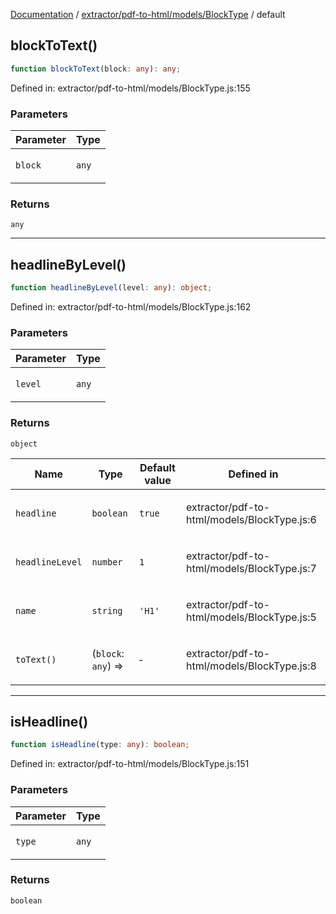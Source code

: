 [Documentation](../../../../../modules.md) / [extractor/pdf-to-html/models/BlockType](../index.md) / default

## blockToText()

```ts
function blockToText(block: any): any;
```

Defined in: extractor/pdf-to-html/models/BlockType.js:155

### Parameters

<table>
<thead>
<tr>
<th>Parameter</th>
<th>Type</th>
</tr>
</thead>
<tbody>
<tr>
<td>

`block`

</td>
<td>

`any`

</td>
</tr>
</tbody>
</table>

### Returns

`any`

***

## headlineByLevel()

```ts
function headlineByLevel(level: any): object;
```

Defined in: extractor/pdf-to-html/models/BlockType.js:162

### Parameters

<table>
<thead>
<tr>
<th>Parameter</th>
<th>Type</th>
</tr>
</thead>
<tbody>
<tr>
<td>

`level`

</td>
<td>

`any`

</td>
</tr>
</tbody>
</table>

### Returns

`object`

<table>
<thead>
<tr>
<th>Name</th>
<th>Type</th>
<th>Default value</th>
<th>Defined in</th>
</tr>
</thead>
<tbody>
<tr>
<td>

`headline`

</td>
<td>

`boolean`

</td>
<td>

`true`

</td>
<td>

extractor/pdf-to-html/models/BlockType.js:6

</td>
</tr>
<tr>
<td>

`headlineLevel`

</td>
<td>

`number`

</td>
<td>

`1`

</td>
<td>

extractor/pdf-to-html/models/BlockType.js:7

</td>
</tr>
<tr>
<td>

`name`

</td>
<td>

`string`

</td>
<td>

`'H1'`

</td>
<td>

extractor/pdf-to-html/models/BlockType.js:5

</td>
</tr>
<tr>
<td>

`toText()`

</td>
<td>

(`block`: `any`) => 

</td>
<td>

&hyphen;

</td>
<td>

extractor/pdf-to-html/models/BlockType.js:8

</td>
</tr>
</tbody>
</table>

***

## isHeadline()

```ts
function isHeadline(type: any): boolean;
```

Defined in: extractor/pdf-to-html/models/BlockType.js:151

### Parameters

<table>
<thead>
<tr>
<th>Parameter</th>
<th>Type</th>
</tr>
</thead>
<tbody>
<tr>
<td>

`type`

</td>
<td>

`any`

</td>
</tr>
</tbody>
</table>

### Returns

`boolean`
